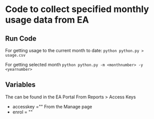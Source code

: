 # Code to collect specified monthly usage data from EA

## Run Code
For getting usage to the current month to date:
    ```
    python python.py > usage.csv
    ```

For getting selected month
    ```
    python python.py -m <monthnumber> -y <yearnumber>
    ```

## Variables
The can be found in the EA Portal 
From Reports > Access Keys
- accesskey =""
From the Manage page
- enrol  = ""
